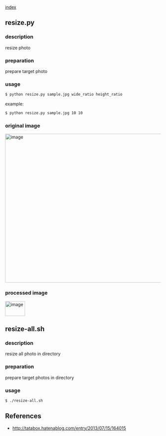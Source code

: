 [index](./index.md)

## resize.py

### description
resize photo

### preparation
prepare target photo

### usage
```sh
$ python resize.py sample.jpg wide_ratio height_ratio
```

example:
```sh
$ python resize.py sample.jpg 10 10
```

### original image
<img src="https://raw.githubusercontent.com/wiki/karaage0703/python-image-processing/0007.jpg" alt="image" width="640" height="480">

### processed image
<img src="https://raw.githubusercontent.com/wiki/karaage0703/python-image-processing/0007.jpg" alt="image" width="64" height="48">

## resize-all.sh

### description
resize all photo in directory

### preparation
prepare target photos in directory

### usage
```sh
$ ./resize-all.sh
```

## References
- http://tatabox.hatenablog.com/entry/2013/07/15/164015
